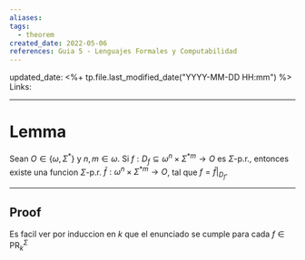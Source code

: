 ```yaml
---
aliases: 
tags: 
  - theorem
created_date: 2022-05-06
references: Guia 5 - Lenguajes Formales y Computabilidad
---
```

updated_date: <%+ tp.file.last_modified_date("YYYY-MM-DD HH:mm") %>
Links: 

---
# Lemma
Sean $O\in \{\omega ,\Sigma ^{\ast }\}$ y $n,m\in \omega$.
Si $f:D_{f}\subseteq \omega ^{n}\times \Sigma ^{\ast m}\rightarrow O$ es $\Sigma$-p.r., entonces existe una funcion $\Sigma$-p.r. $\bar{f}:\omega^{n}\times \Sigma ^{\ast m}\rightarrow O$, tal que $f=\bar{f}|_{D_{f}}$.

---
## Proof
Es facil ver por induccion en $k$ que el enunciado se cumple para cada $f\in \mathrm{PR}_{k}^{\Sigma }$
